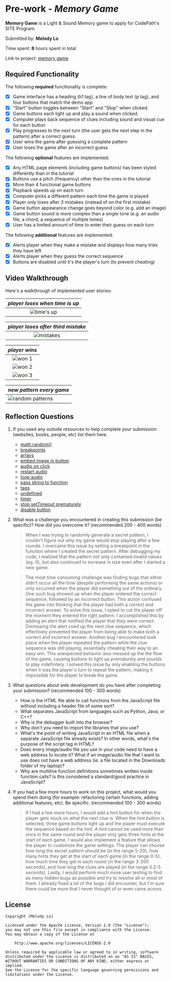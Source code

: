 # Pre-work - _Memory Game_

**Memory Game** is a Light & Sound Memory game to apply for CodePath's SITE Program.

Submitted by: **Melody Lo**

Time spent: **8** hours spent in total

Link to project: [memory game](https://pumped-twilight-raisin.glitch.me)

## Required Functionality

The following **required** functionality is complete:

- [x] Game interface has a heading (h1 tag), a line of body text (p tag), and four buttons that match the demo app
- [x] "Start" button toggles between "Start" and "Stop" when clicked.
- [x] Game buttons each light up and play a sound when clicked.
- [x] Computer plays back sequence of clues including sound and visual cue for each button
- [x] Play progresses to the next turn (the user gets the next step in the pattern) after a correct guess.
- [x] User wins the game after guessing a complete pattern
- [x] User loses the game after an incorrect guess

The following **optional** features are implemented:

- [x] Any HTML page elements (including game buttons) has been styled differently than in the tutorial
- [x] Buttons use a pitch (frequency) other than the ones in the tutorial
- [x] More than 4 functional game buttons
- [x] Playback speeds up on each turn
- [x] Computer picks a different pattern each time the game is played
- [x] Player only loses after 3 mistakes (instead of on the first mistake)
- [x] Game button appearance change goes beyond color (e.g. add an image)
- [x] Game button sound is more complex than a single tone (e.g. an audio file, a chord, a sequence of multiple tones)
- [x] User has a limited amount of time to enter their guess on each turn

The following **additional** features are implemented:

- [x] Alerts player when they make a mistake and displays how many tries they have left
- [x] Alerts player when they guess the correct sequence
- [x] Buttons are disabled until it's the player's turn (to prevent cheating)

## Video Walkthrough

Here's a walkthrough of implemented user stories:

|                                      _player loses when time is up_                                      |
| :------------------------------------------------------------------------------------------------------: |
| ![time's up](https://cdn.glitch.com/abf70545-a6a3-4b66-ba8c-5d7478f63973%2Ftimes-up.gif?v=1616282167683) |

|                                   _player loses after third mistake_                                    |
| :-----------------------------------------------------------------------------------------------------: |
| ![mistakes](https://cdn.glitch.com/abf70545-a6a3-4b66-ba8c-5d7478f63973%2Fmistakes.gif?v=1616282173675) |

|                                          _player wins_                                           |
| :----------------------------------------------------------------------------------------------: |
| ![won 1](https://cdn.glitch.com/abf70545-a6a3-4b66-ba8c-5d7478f63973%2Fwon1.gif?v=1616282176898) |
| ![won 2](https://cdn.glitch.com/abf70545-a6a3-4b66-ba8c-5d7478f63973%2Fwon2.gif?v=1616282180500) |
| ![won 3](https://cdn.glitch.com/abf70545-a6a3-4b66-ba8c-5d7478f63973%2Fwon3.gif?v=1616287932282) |

| _new pattern every game_                                                                                              |
| --------------------------------------------------------------------------------------------------------------------- |
| ![random patterns](https://cdn.glitch.com/abf70545-a6a3-4b66-ba8c-5d7478f63973%2Frandom-patterns.gif?v=1616283954635) |

## Reflection Questions

1. If you used any outside resources to help complete your submission (websites, books, people, etc) list them here.

   - [math.random()](https://developer.mozilla.org/en-US/docs/Web/JavaScript/Reference/Global_Objects/Math/random)
   - [breakpoints](https://developers.google.com/web/tools/chrome-devtools/javascript/breakpoints)
   - [arrays](https://www.w3schools.com/js/js_arrays.asp)
   - [embed image in button](https://stackoverflow.com/questions/8683528/embed-image-in-a-button-element)
   - [audio on click](https://stackoverflow.com/questions/18826147/javascript-audio-play-on-click)
   - [restart audio](https://stackoverflow.com/questions/17636310/play-audio-and-restart-it-onclick)
   - [loop audio](https://www.w3schools.com/tags/att_audio_loop.asp)
   - [pass string to function](https://stackoverflow.com/questions/44438272/onclick-passing-string-as-parameter)
   - [tags](https://www.w3schools.com/TAGS/default.ASP)
   - [undefined](https://stackoverflow.com/questions/2647867/how-can-i-determine-if-a-variable-is-undefined-or-null)
   - [timer](https://stackoverflow.com/questions/31106189/create-a-simple-10-second-countdown)
   - [stop setTimeout prematurely](https://stackoverflow.com/questions/8443151/how-to-stop-a-settimeout-loop)
   - [disable button](https://stackoverflow.com/questions/41176582/enable-disable-a-button-in-pure-javascript/41176769)

2. What was a challenge you encountered in creating this submission (be specific)? How did you overcome it? (recommended 200 - 400 words)

   > When I was trying to randomly generate a secret pattern, I couldn't figure out why my game would stop playing after a
   > few rounds. I overcame this issue by setting a breakpoint in the function where I created the secret pattern.
   > After debugging my code, I realized that the pattern not only contained invalid values (eg. 0), but also continued to
   > increase in size even after I started a new game.

   > The most time consuming challenge was finding bugs that either didn't occur all the time (despite performing the same actions) or only
   > occurred when the player did something out of the ordinary. One such bug showed up when the player entered the correct sequence,
   > followed by an incorrect button. This action confused the game into thinking that the player had both a correct and incorrect answer.
   > To solve this issue, I opted to cut the player off the moment they entered the right pattern.
   > I accomplished this by adding an alert that notified the player that they were correct. Dismissing the alert cued up the next clue sequence,
   > which effectively prevented the player from being able to make both a correct and incorrect answer. Another bug I encountered took place when
   > the player repeated the pattern while the clue sequence was still playing, essentially cheating their way to an easy win. This unexpected
   > behavior also messed up the the flow of the game, causing buttons to light up prematurely and sounds to play indefinitely. I solved this issue
   > by only enabling the buttons when it was the player's turn to repeat the pattern, making it impossible for the player to break the game.

3. What questions about web development do you have after completing your submission? (recommended 100 - 300 words)

   - How is the HTML file able to call functions from the JavaScript file without including a header file of some sort?
   - What separates JavaScript from languages such as Python, Java, or C++?
   - Why is the debugger built into the browser?
   - Why don't you need to import the libraries that you use?
   - What's the point of writing JavaScript in an HTML file when a separate JavaScript file already exists? In other words, what's the purpose of the script tag in HTML?
   - Does every image/audio file you use in your code need to have a web address to locate it? What if an image/audio file that I want to use does not have a web address (ie. a file located in the Downloads folder of my laptop)?
   - Why are multiline function definitions sometimes written inside function calls? Is this considered a standard/good practice in JavaScript?

4. If you had a few more hours to work on this project, what would you spend them doing (for example: refactoring certain functions, adding additional features, etc). Be specific. (recommended 100 - 300 words)
   > If I had a few more hours, I would add a hint button for when the player gets stuck on what the next clue is. When the hint
   > button is selected, three game buttons light up and the player must execute the sequence based on the hint. A hint cannot be
   > used more than once in the same round and the player only gets three hints at the start of each game. I would also implement
   > a feature that allows the player to customize the game settings. The player can choose how long the secret pattern should be
   > (in the range 5-20), how many hints they get at the start of each game (in the range 0-5), how much time they get in each
   > round (in the range 3-200 seconds), and how long the clues are played (in the range 0.2-5 seconds). Lastly, I would perform
   > much more user testing to find as many hidden bugs as possible and try to resolve all or most of them. I already fixed a lot
   > of the bugs I did encounter, but I'm sure there could be more that I never thought of or even came across.

## License

    Copyright [Melody Lo]

    Licensed under the Apache License, Version 2.0 (the "License");
    you may not use this file except in compliance with the License.
    You may obtain a copy of the License at

        http://www.apache.org/licenses/LICENSE-2.0

    Unless required by applicable law or agreed to in writing, software
    distributed under the License is distributed on an "AS IS" BASIS,
    WITHOUT WARRANTIES OR CONDITIONS OF ANY KIND, either express or implied.
    See the License for the specific language governing permissions and
    limitations under the License.
